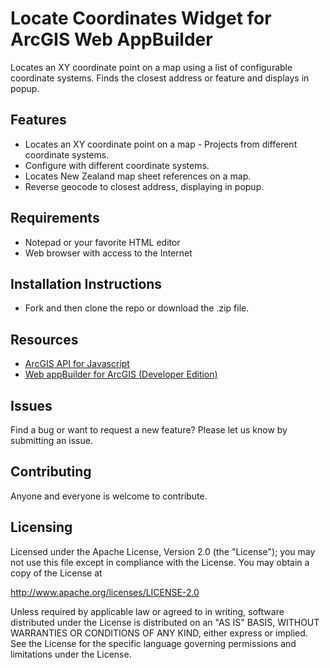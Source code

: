 # Locate Coordinates Widget for ArcGIS Web AppBuilder

Locates an XY coordinate point on a map using a list of configurable coordinate systems. Finds the closest address or feature and displays in popup.


## Features

* Locates an XY coordinate point on a map - Projects from different coordinate systems.
* Configure with different coordinate systems.
* Locates New Zealand map sheet references on a map.
* Reverse geocode to closest address, displaying in popup.


## Requirements

* Notepad or your favorite HTML editor
* Web browser with access to the Internet


## Installation Instructions

* Fork and then clone the repo or download the .zip file. 


## Resources

* [ArcGIS API for Javascript](https://developers.arcgis.com/en/javascript)
* [Web appBuilder for ArcGIS (Developer Edition)](https://developers.arcgis.com/web-appbuilder)


## Issues

Find a bug or want to request a new feature?  Please let us know by submitting an issue.


## Contributing

Anyone and everyone is welcome to contribute. 


## Licensing

Licensed under the Apache License, Version 2.0 (the "License");
you may not use this file except in compliance with the License.
You may obtain a copy of the License at

   http://www.apache.org/licenses/LICENSE-2.0

Unless required by applicable law or agreed to in writing, software
distributed under the License is distributed on an "AS IS" BASIS,
WITHOUT WARRANTIES OR CONDITIONS OF ANY KIND, either express or implied.
See the License for the specific language governing permissions and
limitations under the License.